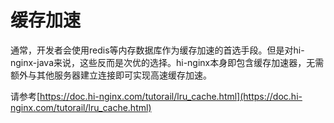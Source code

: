 # 缓存加速

通常，开发者会使用redis等内存数据库作为缓存加速的首选手段。但是对hi-nginx-java来说，这些反而是次优的选择。hi-nginx本身即包含缓存加速器，无需额外与其他服务器建立连接即可实现高速缓存加速。


请参考[https://doc.hi-nginx.com/tutorail/lru_cache.html](https://doc.hi-nginx.com/tutorail/lru_cache.html)